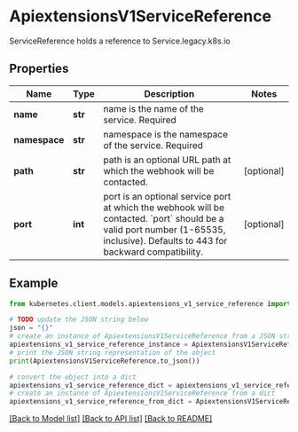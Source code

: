 # ApiextensionsV1ServiceReference

ServiceReference holds a reference to Service.legacy.k8s.io

## Properties

Name | Type | Description | Notes
------------ | ------------- | ------------- | -------------
**name** | **str** | name is the name of the service. Required | 
**namespace** | **str** | namespace is the namespace of the service. Required | 
**path** | **str** | path is an optional URL path at which the webhook will be contacted. | [optional] 
**port** | **int** | port is an optional service port at which the webhook will be contacted. &#x60;port&#x60; should be a valid port number (1-65535, inclusive). Defaults to 443 for backward compatibility. | [optional] 

## Example

```python
from kubernetes.client.models.apiextensions_v1_service_reference import ApiextensionsV1ServiceReference

# TODO update the JSON string below
json = "{}"
# create an instance of ApiextensionsV1ServiceReference from a JSON string
apiextensions_v1_service_reference_instance = ApiextensionsV1ServiceReference.from_json(json)
# print the JSON string representation of the object
print(ApiextensionsV1ServiceReference.to_json())

# convert the object into a dict
apiextensions_v1_service_reference_dict = apiextensions_v1_service_reference_instance.to_dict()
# create an instance of ApiextensionsV1ServiceReference from a dict
apiextensions_v1_service_reference_from_dict = ApiextensionsV1ServiceReference.from_dict(apiextensions_v1_service_reference_dict)
```
[[Back to Model list]](../README.md#documentation-for-models) [[Back to API list]](../README.md#documentation-for-api-endpoints) [[Back to README]](../README.md)


